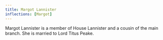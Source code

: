 ```yaml
---
title: Margot Lannister
inflections: [Margot]
---
```


Margot Lannister is a member of House Lannister and a cousin of the main branch. She is married to Lord Titus Peake.


